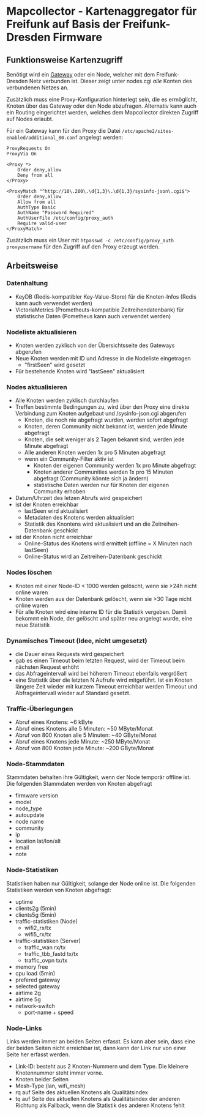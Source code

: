 # Mapcollector - Kartenaggregator für Freifunk auf Basis der Freifunk-Dresden Firmware

## Funktionsweise Kartenzugriff

Benötigt wird ein [Gateway](https://freifunk-dresden.github.io/ffdd-server/) oder ein Node, welcher mit dem Freifunk-Dresden Netz verbunden ist. Dieser zeigt unter nodes.cgi _alle_ Konten des verbundenen Netzes an.

Zusätzlich muss eine Proxy-Konfiguration hinterlegt sein, die es ermöglicht, Knoten über das Gateway oder den Node abzufragen. Alternativ kann auch ein Routing eingerichtet werden, welches dem Mapcollector direkten Zugriff auf Nodes erlaubt.

Für ein Gateway kann für den Proxy die Datei `/etc/apache2/sites-enabled/additional_80.conf` angelegt werden:

```
ProxyRequests On
ProxyVia On

<Proxy *>
    Order deny,allow
    Deny from all
</Proxy>

<ProxyMatch "^http://10\.200\.\d{1,3}\.\d{1,3}/sysinfo-json\.cgi$">
    Order deny,allow
    Allow from all
    AuthType Basic
    AuthName "Password Required"
    AuthUserFile /etc/config/proxy_auth
    Require valid-user
</ProxyMatch>
```

Zusätzlich muss ein User mit `htpasswd -c /etc/config/proxy_auth proxyusername` für den Zugriff auf den Proxy erzeugt werden.


## Arbeitsweise

### Datenhaltung

* KeyDB (Redis-kompatibler Key-Value-Store) für die Knoten-Infos (Redis kann auch verwendet werden)
* VictoriaMetrics (Prometheuts-kompatible Zeitreihendatenbank) für statistische Daten (Pometheus kann auch verwendet werden)

### Nodeliste aktualisieren

* Knoten werden zyklisch von der Übersichtsseite des Gateways abgerufen
* Neue Knoten werden mit ID und Adresse in die Nodeliste eingetragen
   * "firstSeen" wird gesetzt
* Für bestehende Knoten wird "lastSeen" aktualisiert
   
### Nodes aktualisieren

* Alle Knoten werden zyklisch durchlaufen
* Treffen bestimmte Bedingungen zu, wird über den Proxy eine direkte Verbindung zum Knoten aufgebaut und /sysinfo-json.cgi abgerufen
    * Knoten, die noch nie abgefragt wurden, werden sofort abgefragt
    * Knoten, deren Community nicht bekannt ist, werden jede Minute abgefragt
    * Knoten, die seit weniger als 2 Tagen bekannt sind, werden jede Minute abgefragt
    * Alle anderen Knoten werden 1x pro 5 Minuten abgefragt
    * wenn ein Community-Filter aktiv ist
	    * Knoten der eigenen Community werden 1x pro Minute abgefragt
	    * Knoten anderer Communities werden 1x pro 15 Minuten abgefragt (Community könnte sich ja ändern)
	    * statistische Daten werden nur für Knoten der eigenen Community erhoben
* Datum/Uhrzeit des letzen Abrufs wird gespeichert
* ist der Knoten erreichbar
	* lastSeen wird aktualisiert
	* Metadaten des Knotens werden aktualisiert
	* Statistik des Knontens wird aktualisiert und an die Zeitreihen-Datenbank geschickt
* ist der Knoten nicht erreichbar
    * Online-Status des Knotens wird ermittelt (offline = X Minuten nach lastSeen)
    * Online-Status wird an Zeitreihen-Datenbank geschickt


### Nodes löschen

* Knoten mit einer Node-ID < 1000 werden gelöscht, wenn sie >24h nicht online waren
* Knoten werden aus der Datenbank gelöscht, wenn sie >30 Tage nicht online waren
* Für alle Knoten wird eine interne ID für die Statistik vergeben. Damit bekommt ein Node, der gelöscht und später neu angelegt wurde, eine neue Statistik


### Dynamisches Timeout (Idee, nicht umgesetzt)

* die Dauer eines Requests wird gespeichert
* gab es einen Timeout beim letzten Request, wird der Timeout beim nächsten Request erhöht
* das Abfrageintervall wird bei höherem Timeout ebenfalls vergrößert
* eine Statistik über die letzten N Aufrufe wird mitgeführt. Ist ein Knoten längere Zeit wieder mit kurzem Timeout erreichbar werden Timeout und Abfrageintervall wieder auf Standard gesetzt.


### Traffic-Überlegungen

* Abruf eines Knotens: ~6 kByte
* Abruf eines Knotens alle 5 Minuten: ~50 MByte/Monat
* Abruf von 800 Knoten alle 5 Minuten: ~40 GByte/Monat
* Abruf eines Knotens jede Minute: ~250 MByte/Monat
* Abruf von 800 Knoten jede Minute: ~200 GByte/Monat

### Node-Stammdaten

Stammdaten behalten ihre Gültigkeit, wenn der Node temporär offline ist. Die folgenden Stammdaten werden von Knoten abgefragt

* firmware version
* model
* node_type
* autoupdate
* node name
* community
* ip
* location lat/lon/alt
* email
* note

### Node-Statistiken

Statistiken haben nur Gültigkeit, solange der Node online ist. Die folgenden Statistiken werden von Knoten abgefragt:

* uptime
* clients2g (5min)
* clients5g (5min)
* traffic-statistiken (Node)
    * wifi2_rx/tx
    * wifi5_rx/tx
* traffic-statistiken (Server)
    * traffic_wan rx/tx
    * traffic_tbb_fastd tx/tx
    * traffic_ovpn tx/tx
* memory free
* cpu load (5min)
* prefered gateway
* selected gateway
* airtime 2g
* airtime 5g
* network-switch
    * port-name + speed


### Node-Links

Links werden immer an beiden Seiten erfasst. Es kann aber sein, dass eine der beiden Seiten nicht erreichbar ist, dann kann der Link nur von einer Seite her erfasst werden.

* Link-ID: besteht aus 2 Knoten-Nummern und dem Type. Die kleinere Knotennummer steht immer vorne.
* Knoten beider Seiten
* Mesh-Type (lan, wifi_mesh)
* rq auf Seite des aktuellen Knotens als Qualitätsindex
* tq auf Seite des aktuellen Knotens als Qualitätsindex der anderen Richtung als Fallback, wenn die Statistik des anderen Knotens fehlt

